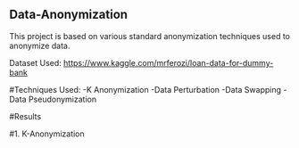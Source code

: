 ## Data-Anonymization

This project is based on various standard anonymization techniques used to anonymize data.

Dataset Used: https://www.kaggle.com/mrferozi/loan-data-for-dummy-bank

#Techniques Used:
-K Anonymization
-Data Perturbation
-Data Swapping
-Data Pseudonymization


#Results

#1. K-Anonymization


